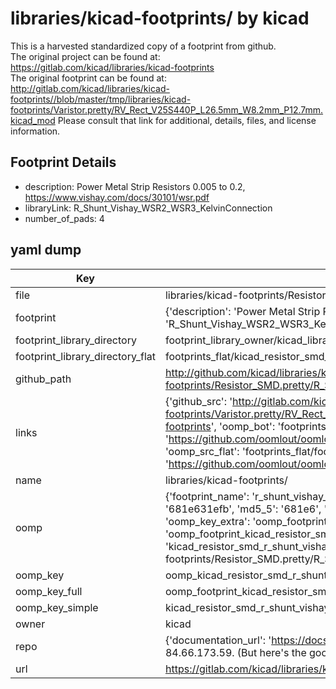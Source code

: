 # libraries/kicad-footprints/ by kicad  
This is a harvested standardized copy of a footprint from github.  
The original project can be found at:  
https://gitlab.com/kicad/libraries/kicad-footprints  
The original footprint can be found at:
http://gitlab.com/kicad/libraries/kicad-footprints//blob/master/tmp/libraries/kicad-footprints/Varistor.pretty/RV_Rect_V25S440P_L26.5mm_W8.2mm_P12.7mm.kicad_mod
Please consult that link for additional, details, files, and license information.  
## Footprint Details
* description: Power Metal Strip Resistors 0.005 to 0.2, https://www.vishay.com/docs/30101/wsr.pdf  
* libraryLink: R_Shunt_Vishay_WSR2_WSR3_KelvinConnection  
* number_of_pads: 4  
## yaml dump  
| Key | Value |  
| --- | --- |  
| file | libraries/kicad-footprints/Resistor_SMD.pretty/R_Shunt_Vishay_WSR2_WSR3_KelvinConnection.kicad_mod |  
| footprint | {'description': 'Power Metal Strip Resistors 0.005 to 0.2, https://www.vishay.com/docs/30101/wsr.pdf', 'libraryLink': 'R_Shunt_Vishay_WSR2_WSR3_KelvinConnection', 'number_of_pads': 4} |  
| footprint_library_directory | footprint_library_owner/kicad_libraries/kicad-footprints/ |  
| footprint_library_directory_flat | footprints_flat/kicad_resistor_smd_r_shunt_vishay_wsr2_wsr3_kelvinconnection/working |  
| github_path | http://github.com/kicad/libraries/kicad-footprints//blob/master/tmp/libraries/kicad-footprints/Resistor_SMD.pretty/R_Shunt_Vishay_WSR2_WSR3_KelvinConnection.kicad_mod |  
| links | {'github_src': 'http://gitlab.com/kicad/libraries/kicad-footprints//blob/master/tmp/libraries/kicad-footprints/Varistor.pretty/RV_Rect_V25S440P_L26.5mm_W8.2mm_P12.7mm.kicad_mod', 'github_src_repo': 'https://gitlab.com/kicad/libraries/kicad-footprints', 'oomp_bot': 'footprints/kicad_resistor_smd_r_shunt_vishay_wsr2_wsr3_kelvinconnection/working', 'oomp_bot_github': 'https://github.com/oomlout/oomlout_oomp_footprint_bot/tree/main/footprints/kicad_resistor_smd_r_shunt_vishay_wsr2_wsr3_kelvinconnection/working', 'oomp_src_flat': 'footprints_flat/footprints_flat/kicad_resistor_smd_r_shunt_vishay_wsr2_wsr3_kelvinconnection/working', 'oomp_src_flat_github': 'https://github.com/oomlout/oomlout_oomp_footprint_src/tree/main/footprints_flat/kicad_resistor_smd_r_shunt_vishay_wsr2_wsr3_kelvinconnection/working'} |  
| name | libraries/kicad-footprints/ |  
| oomp | {'footprint_name': 'r_shunt_vishay_wsr2_wsr3_kelvinconnection', 'library_name': 'resistor_smd', 'md5': '681e631efbf53ebbaba407b853602a18', 'md5_10': '681e631efb', 'md5_5': '681e6', 'md5_6': '681e63', 'oomp_key': 'oomp_kicad_resistor_smd_r_shunt_vishay_wsr2_wsr3_kelvinconnection', 'oomp_key_extra': 'oomp_footprint_kicad_resistor_smd_r_shunt_vishay_wsr2_wsr3_kelvinconnection', 'oomp_key_full': 'oomp_footprint_kicad_resistor_smd_r_shunt_vishay_wsr2_wsr3_kelvinconnection_681e63', 'oomp_key_simple': 'kicad_resistor_smd_r_shunt_vishay_wsr2_wsr3_kelvinconnection', 'original_filename': 'libraries/kicad-footprints/Resistor_SMD.pretty/R_Shunt_Vishay_WSR2_WSR3_KelvinConnection.kicad_mod', 'owner_name': 'kicad'} |  
| oomp_key | oomp_kicad_resistor_smd_r_shunt_vishay_wsr2_wsr3_kelvinconnection |  
| oomp_key_full | oomp_footprint_kicad_resistor_smd_r_shunt_vishay_wsr2_wsr3_kelvinconnection |  
| oomp_key_simple | kicad_resistor_smd_r_shunt_vishay_wsr2_wsr3_kelvinconnection |  
| owner | kicad |  
| repo | {'documentation_url': 'https://docs.github.com/rest/overview/resources-in-the-rest-api#rate-limiting', 'message': "API rate limit exceeded for 84.66.173.59. (But here's the good news: Authenticated requests get a higher rate limit. Check out the documentation for more details.)"} |  
| url | https://gitlab.com/kicad/libraries/kicad-footprints |  

